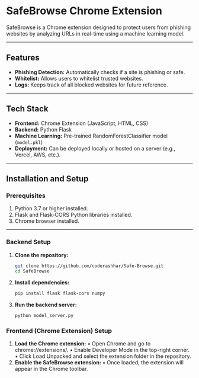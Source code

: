 # SafeBrowse Chrome Extension

SafeBrowse is a Chrome extension designed to protect users from phishing websites by analyzing URLs in real-time using a machine learning model.

---

## Features
- **Phishing Detection:** Automatically checks if a site is phishing or safe.
- **Whitelist:** Allows users to whitelist trusted websites.
- **Logs:** Keeps track of all blocked websites for future reference.

---

## Tech Stack
- **Frontend:** Chrome Extension (JavaScript, HTML, CSS)
- **Backend:** Python Flask
- **Machine Learning:** Pre-trained RandomForestClassifier model (`model.pkl`)
- **Deployment:** Can be deployed locally or hosted on a server (e.g., Vercel, AWS, etc.).

---

## Installation and Setup

### Prerequisites
1. Python 3.7 or higher installed.
2. Flask and Flask-CORS Python libraries installed.
3. Chrome browser installed.

---

### Backend Setup

1. **Clone the repository:**
   ```bash
   git clone https://github.com/coderashhar/Safe-Browse.git
   cd SafeBrowse

2. **Install dependencies:**
    ```bash
    pip install flask flask-cors numpy

3. **Run the backend server:**
    ```bash
    python model_server.py

### Frontend (Chrome Extension) Setup
1.	**Load the Chrome extension:**
	•	Open Chrome and go to chrome://extensions/.
	•	Enable Developer Mode in the top-right corner.
	•	Click Load Unpacked and select the extension folder in the repository.
2.	**Enable the SafeBrowse extension:**
	•	Once loaded, the extension will appear in the Chrome toolbar.
